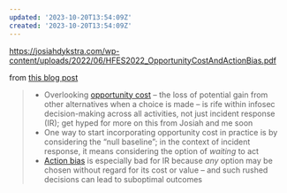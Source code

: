 ```yaml
---
updated: '2023-10-20T13:54:09Z'
created: '2023-10-20T13:54:09Z'
---
```

https://josiahdykstra.com/wp-content/uploads/2022/06/HFES2022_OpportunityCostAndActionBias.pdf

from [this blog post](https://swagitda.com/blog/posts/opportunity-cost-action-bias-cybersecurity-incident-response/)

> -   Overlooking [opportunity cost](https://www.stlouisfed.org/open-vault/2020/january/real-life-examples-opportunity-cost) – the loss of potential gain from other alternatives when a choice is made – is rife within infosec decision-making across all activities, not just incident response (IR); get hyped for more on this from Josiah and me soon
> -   One way to start incorporating opportunity cost in practice is by considering the “null baseline”; in the context of incident response, it means considering the option of _waiting_ to act
> -   [Action bias](https://thedecisionlab.com/biases/action-bias) is especially bad for IR because _any_ option may be chosen without regard for its cost or value – and such rushed decisions can lead to suboptimal outcomes